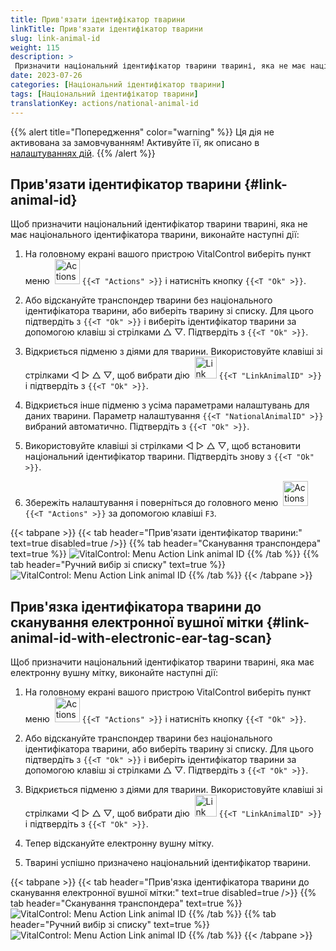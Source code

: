 ```yaml
---
title: Прив'язати ідентифікатор тварини
linkTitle: Прив'язати ідентифікатор тварини
slug: link-animal-id
weight: 115
description: >
 Призначити національний ідентифікатор тварини тварині, яка не має національного ідентифікатора тварини
date: 2023-07-26
categories: [Національний ідентифікатор тварини]
tags: [Національний ідентифікатор тварини]
translationKey: actions/national-animal-id
---
```

{{% alert title="Попередження" color="warning" %}}
Ця дія не активована за замовчуванням! Активуйте її, як описано в [налаштуваннях дій](../setting/).
{{% /alert %}}

## Прив'язати ідентифікатор тварини {#link-animal-id}

Щоб призначити національний ідентифікатор тварини тварині, яка не має національного ідентифікатора тварини, виконайте наступні дії:

1. На головному екрані вашого пристрою VitalControl виберіть пункт меню &nbsp;<img src="/icons/actions.svg" width="40" align="bottom" alt="Actions" /> `{{<T "Actions" >}}` і натисніть кнопку `{{<T "Ok" >}}`.

2. Або відскануйте транспондер тварини без національного ідентифікатора тварини, або виберіть тварину зі списку. Для цього підтвердіть з `{{<T "Ok" >}}` і виберіть ідентифікатор тварини за допомогою клавіш зі стрілками △ ▽. Підтвердіть з `{{<T "Ok" >}}`.

3. Відкриється підменю з діями для тварини. Використовуйте клавіші зі стрілками ◁ ▷ △ ▽, щоб вибрати дію &nbsp;<img src="/icons/actions/link-nais-id.svg" width="35" align="bottom" alt="Link animal ID" /> `{{<T "LinkAnimalID" >}}` і підтвердіть з `{{<T "Ok" >}}`.

4. Відкриється інше підменю з усіма параметрами налаштувань для даних тварини. Параметр налаштування `{{<T "NationalAnimalID" >}}` вибраний автоматично. Підтвердіть з `{{<T "Ok" >}}`.

5. Використовуйте клавіші зі стрілками ◁ ▷ △ ▽, щоб встановити національний ідентифікатор тварини. Підтвердіть знову з `{{<T "Ok" >}}`.

6. Збережіть налаштування і поверніться до головного меню &nbsp;<img src="/icons/actions.svg" width="40" align="bottom" alt="Actions" /> `{{<T "Actions" >}}` за допомогою клавіші `F3`.

{{< tabpane >}}
{{< tab header="Прив'язати ідентифікатор тварини:" text=true disabled=true />}}
{{% tab header="Сканування транспондера" text=true %}}
![VitalControl: Menu Action Link animal ID](../images/linkanimalid-scan.png "Link animal ID")
{{% /tab %}}
{{% tab header="Ручний вибір зі списку" text=true %}}
![VitalControl: Menu Action Link animal ID](../images/linkanimalid.png "Link animal ID")
{{% /tab %}}
{{< /tabpane >}}

## Прив'язка ідентифікатора тварини до сканування електронної вушної мітки {#link-animal-id-with-electronic-ear-tag-scan}

Щоб призначити національний ідентифікатор тварини тварині, яка має електронну вушну мітку, виконайте наступні дії:

1. На головному екрані вашого пристрою VitalControl виберіть пункт меню &nbsp;<img src="/icons/actions.svg" width="40" align="bottom" alt="Actions" /> `{{<T "Actions" >}}` і натисніть кнопку `{{<T "Ok" >}}`.

2. Або відскануйте транспондер тварини без національного ідентифікатора тварини, або виберіть тварину зі списку. Для цього підтвердіть з `{{<T "Ok" >}}` і виберіть ідентифікатор тварини за допомогою клавіш зі стрілками △ ▽. Підтвердіть з `{{<T "Ok" >}}`.

3. Відкриється підменю з діями для тварини. Використовуйте клавіші зі стрілками ◁ ▷ △ ▽, щоб вибрати дію &nbsp;<img src="/icons/actions/scan-nais-id.svg" width="35" align="bottom" alt="Link animal ID" />  `{{<T "LinkAnimalID" >}}` і підтвердіть з `{{<T "Ok" >}}`.

4. Тепер відскануйте електронну вушну мітку.

5. Тварині успішно призначено національний ідентифікатор тварини.

{{< tabpane >}}
{{< tab header="Прив'язка ідентифікатора тварини до сканування електронної вушної мітки:" text=true disabled=true />}}
{{% tab header="Сканування транспондера" text=true %}}
![VitalControl: Menu Action Link animal ID](../images/linkanimalidscan-scan.png "Link animal ID")
{{% /tab %}}
{{% tab header="Ручний вибір зі списку" text=true %}}
![VitalControl: Menu Action Link animal ID](../images/linkanimalidscan.png "Link animal ID")
{{% /tab %}}
{{< /tabpane >}}
